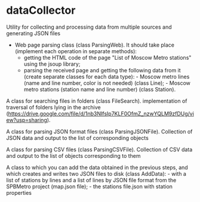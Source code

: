 # dataCollector
Utility for collecting and processing data from multiple sources and generating JSON files

- Web page parsing class (class ParsingWeb). It should take place (implement each operation in separate methods):
    * getting the HTML code of the page "List of Moscow Metro stations" using the jsoup library;
    * parsing the received page and getting the following data from it (create separate classes for each data type):
          - Moscow metro lines (name and line number, color is not needed) (class Line);
          - Moscow metro stations (station name and line number) (class Station).

A class for searching files in folders (class FileSearch). implementation of traversal of folders lying in the archive (https://drive.google.com/file/d/1nb3NIfsIp7KLF0OfmZ_nzwYQLM9zfDUg/view?usp=sharing).

A class for parsing JSON format files (class ParsingJSONFile). Collection of JSON data and output to the list of corresponding objects

A class for parsing CSV files (class ParsingCSVFile). Collection of CSV data and output to the list of objects corresponding to them

A class to which you can add the data obtained in the previous steps, and which creates and writes two JSON files to disk (class AddData):
    - with a list of stations by lines and a list of lines by JSON file format from the SPBMetro project (map.json file);
    - the stations file.json with station properties
